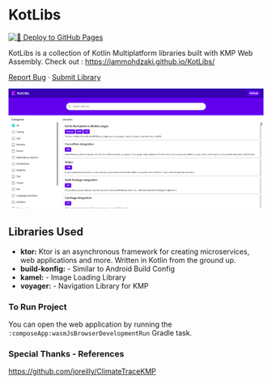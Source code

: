 # KotLibs
[![🚀 Deploy to GitHub Pages](https://github.com/iammohdzaki/KotLibs/actions/workflows/build-and-publish-web.yml/badge.svg?branch=main)](https://github.com/iammohdzaki/KotLibs/actions/workflows/build-and-publish-web.yml)

KotLibs is a collection of Kotlin Multiplatform libraries built with KMP Web Assembly. 
Check out : https://iammohdzaki.github.io/KotLibs/

<p>
    <a href="https://github.com/iammohdzaki/Kotlibs/issues/new?assignees=&labels=bug&projects=&template=bug_report.md&title=%F0%9F%90%9B+Bug+Report%3A+">Report Bug</a>
    ·
    <a href="https://github.com/iammohdzaki/Kotlibs/issues/new?assignees=&labels=library-submit&projects=&template=submit_library.md&title=%F0%9F%9A%80+Submit+Library%3A+">Submit Library</a>
</p>

<div align="center">
<img src='https://github.com/iammohdzaki/KotLibs/blob/main/assets/img.png' alt="BundleTool-UI">
</div>

## Libraries Used

- **ktor:** Ktor is an asynchronous framework for creating microservices, web applications and more. Written in Kotlin from the ground up.
- **build-konfig:** - Similar to Android Build Config
- **kamel:** - Image Loading Library
- **voyager:** - Navigation Library for KMP

### To Run Project
You can open the web application by running the `:composeApp:wasmJsBrowserDevelopmentRun` Gradle task.

### Special Thanks - References
https://github.com/joreilly/ClimateTraceKMP
